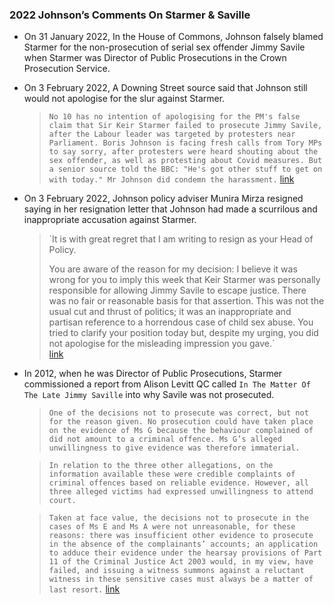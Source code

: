 ### 2022 Johnson’s Comments On Starmer & Saville
- On 31 January 2022, In the House of Commons, Johnson falsely blamed Starmer for the non-prosecution of serial sex offender Jimmy Savile when Starmer was Director of Public Prosecutions in the Crown Prosecution Service.
- On 3 February 2022, A Downing Street source said that Johnson still would not apologise for the slur against Starmer.
    
    > `No 10 has no intention of apologising for the PM's false claim that Sir Keir Starmer failed to prosecute Jimmy Savile, after the Labour leader was targeted by protesters near Parliament. Boris Johnson is facing fresh calls from Tory MPs to say sorry, after protesters were heard shouting about the sex offender, as well as protesting about Covid measures. But a senior source told the BBC: "He's got other stuff to get on with today." Mr Johnson did condemn the harassment.` [link](https://www.bbc.co.uk/news/uk-politics-60297998)
    
- On 3 February 2022, Johnson policy adviser Munira Mirza resigned saying in her resignation letter that Johnson had made a scurrilous and inappropriate accusation against Starmer.
    
    > `It is with great regret that I am writing to resign as your Head of Policy.  
    >   
    > You are aware of the reason for my decision: I believe it was wrong for you to imply this week that Keir Starmer was personally responsible for allowing Jimmy Savile to escape justice. There was no fair or reasonable basis for that assertion. This was not the usual cut and thrust of politics; it was an inappropriate and partisan reference to a horrendous case of child sex abuse. You tried to clarify your position today but, despite my urging, you did not apologise for the misleading impression you gave.`  
    > [link](https://www.spectator.co.uk/article/exclusive-boris-s-policy-chief-quits-over-jimmy-savile-slur)
    
- In 2012, when he was Director of Public Prosecutions, Starmer commissioned a report from Alison Levitt QC called `In The Matter Of The Late Jimmy Saville` into why Savile was not prosecuted.
    
    > `One of the decisions not to prosecute was correct, but not for the reason given. No prosecution could have taken place on the evidence of Ms G because the behaviour complained of did not amount to a criminal offence. Ms G’s alleged unwillingness to give evidence was therefore immaterial.`
    
    > `In relation to the three other allegations, on the information available these were credible complaints of criminal offences based on reliable evidence. However, all three alleged victims had expressed unwillingness to attend court.`
    
    > `Taken at face value, the decisions not to prosecute in the cases of Ms E and Ms A were not unreasonable, for these reasons: there was insufficient other evidence to prosecute in the absence of the complainants’ accounts; an application to adduce their evidence under the hearsay provisions of Part 11 of the Criminal Justice Act 2003 would, in my view, have failed, and issuing a witness summons against a reluctant witness in these sensitive cases must always be a matter of last resort.` [link](https://webarchive.nationalarchives.gov.uk/ukgwa/20130703165341/http:/www.cps.gov.uk/news/assets/uploads/files/savile_report.pdf)
    